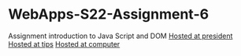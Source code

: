 # WebApps-S22-Assignment-6
Assignment introduction to Java Script and DOM
[Hosted at president](https://44-563-web-apps-s22.github.io/webapps-s22-assignment-6-IndraPhani/president.html)
[Hosted at tips](https://44-563-web-apps-s22.github.io/webapps-s22-assignment-6-IndraPhani/tips.html)
[Hosted at computer](https://44-563-web-apps-s22.github.io/webapps-s22-assignment-6-IndraPhani/computer.html)
